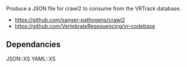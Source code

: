 Produce a JSON file for crawl2 to consume from the VRTrack database.

* https://github.com/sanger-pathogens/crawl2
* https://github.com/VertebrateResequencing/vr-codebase

Dependancies
------------
JSON::XS
YAML::XS

